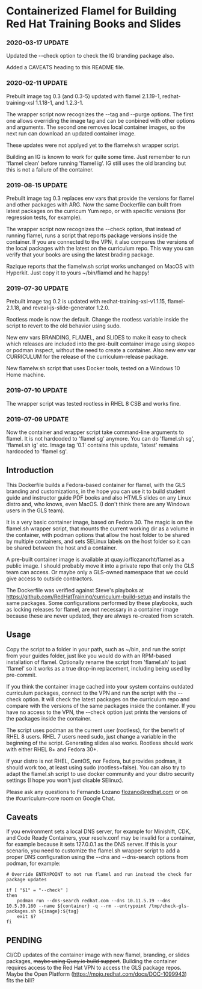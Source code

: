 # Containerized Flamel for Building Red Hat Training Books and Slides

### 2020-03-17 UPDATE

Updated the --check option to check the IG branding package also.

Added a CAVEATS heading to this README file.

### 2020-02-11 UPDATE

Prebuilt image tag 0.3 (and 0.3-5) updated with flamel 2.1.19-1, redhat-training-xsl 1.1.18-1, and 1.2.3-1.

The wrapper script now recognizes the --tag and --purge options. The first one allows overriding the image tag and can be conbined with other options and arguments. The second one removes local container images, so the next run can download an updated container image.

These updates were not applyed yet to the flamelw.sh wrapper script.

Building an IG is known to work for quite some time. Just remember to run 'flamel clean' before running 'flamel ig'. IG still uses the old branding but this is not a failure of the container.

### 2019-08-15 UPDATE

Prebuilt image tag 0.3 replaces env vars that provide the versions for flamel and other packages with ARG. Now the same Dockerfile can built from latest packages on the curricum Yum repo, or with specific versions (for regression tests, for example).

The wrapper script now recognizes the --check option, that instead of running flamel, runs a script that reports package versions inside the container. If you are connected to the VPN, it also compares the versions of the local packages with the latest on the curriculum repo. This way you can verify that your books are using the latest brading package.

Razique reports that the flamelw.sh script works unchanged on MacOS with Hyperkit. Just copy it to yours ~/bin/flamel and he happy!

### 2019-07-30 UPDATE

Prebuilt image tag 0.2 is updated with redhat-training-xsl-v1.1.15, flamel-2.1.18, and reveal-js-slide-generator 1.2.0.

Rootless mode is now the default. Change the rootless variable inside the script to revert to the old behavior using sudo.

New env vars BRANDING, FLAMEL, and SLIDES to make it easy to check which releases are included into the pre-built container image using skopeo or podman inspect, without the need to create a container. Also new env var CURRICULUM for the release of the curriculum-release package.

New flamelw.sh script that uses Docker tools, tested on a Windows 10 Home machine.

### 2019-07-10 UPDATE

The wrapper script was tested rootless in RHEL 8 CSB and works fine.

### 2019-07-09 UPDATE

Now the container and wrapper script take command-line arguments to flamel. It is not hardcoded to 'flamel sg' anymore. You can do 'flamel.sh sg', 'flamel.sh ig' etc. Image tag '0.1' contains this update, 'latest' remains hardcoded to 'flamel sg'.

## Introduction

This Dockerfile builds a Fedora-based container for flamel, with the GLS branding and customizations, in the hope you can use it to build student guide and instructor guide PDF books and also HTML5 slides on any Linux distro and, who knows, even MacOS. (I don't think there are any Windows users in the GLS team).

It is a very basic container image, based on Fedora 30. The magic is on the flamel.sh wrapper script, that mounts the current working dir as a volume in the container, with podman options that allow the host folder to be shared by multiple containers, and sets SELinux labels on the host folder so it can be shared between the host and a container.

A pre-built container image is available at quay.io/flozanorht/flamel as a public image. I should probably move it into a private repo that only the GLS team can access. Or maybe only a GLS-owned namespace that we could give access to outside contractors.

The Dockerfile was verified against Steve's playboks at https://github.com/RedHatTraining/curriculum-build-setup and installs the same packages. Some configurations performed by these playbooks, such as locking releases for flamel, are not necessary in a container image because these are never updated, they are always re-created from scratch.

## Usage

Copy the script to a folder in your path, such as ~/bin, and run the script from your guides folder, just like you would do with an RPM-based installation of flamel. Optionally rename the script from 'flamel.sh' to just 'flamel' so it works as a true drop-in replacement, including being used by pre-commit.

If you think the container image cached into your system contains outdated curriculum packages, connect to the VPN and run the script with the --check option. It will check the latest packages on the curriculum repo and compare with the versions of the same packages inside the container. If you have no access to the VPN, the --check option just prints the versions of the packages inside the container.

The script uses podman as the current user (rootless), for the benefit of RHEL 8 users. RHEL 7 users need sudo, just change a variable in the beginning of the script. Generating slides also works. Rootless should work with either RHEL 8+ and Fedora 30+.

If your distro is not RHEL, CentOS, nor Fedora, but provides podman, it should work too, at least using sudo (rootless=false). You can also try to adapt the flamel.sh script to use docker community and your distro security settings (I hope you won't just disable SElinux).

Please ask any questions to Fernando Lozano <flozano@redhat.com> or on the #curriculum-core room on Google Chat.

## Caveats

If you environment sets a local DNS server, for example for Minishift, CDK, and Code Ready Containers, your resolv.conf may be invalid for a container, for example because it sets 127.0.0.1 as the DNS server. If this is your scenario, you need to customize the flamel.sh wrapper script to add a proper DNS configuration using the --dns and --dns-search options from podman, for example:


```
# Override ENTRYPOINT to not run flamel and run instead the check for package updates

if [ "$1" = "--check" ]
then
    podman run --dns-search redhat.com --dns 10.11.5.19 --dns 10.5.30.160 --name ${container} -q --rm --entrypoint /tmp/check-gls-packages.sh ${image}:${tag}
    exit $?
fi
```

## PENDING

CI/CD updates of the container image with new flamel, branding, or slides packages, ~~maybe using Quay.io build support~~. Building the container requires access to the Red Hat VPN to access the GLS package repos. Maybe the Open Platform (https://mojo.redhat.com/docs/DOC-1099943) fits the bill?

